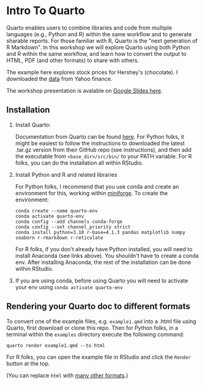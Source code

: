 # Intro To Quarto

Quarto enables users to combine libraries and code from multiple languages (e.g., Python and R) within the same workflow and to generate sharable reports.  For those familiar with R, Quarto is the "next generation of R Markdown".   In this workshop we will explore Quarto using both Python and R within the same workflow, and learn how to convert the output to HTML, PDF (and other formats) to share with others.  


The example here explores stock prices for Hershey's (chocolate).  I downloaded the [data](examples/HSY.csv) from Yahoo finance. 

The workshop presentation is avalable on [Google Slides here](https://docs.google.com/presentation/d/190qlfqrHPFh4vtevUeBvUEqcAgdCYBe0/edit?usp=sharing&ouid=100526071325620132362&rtpof=true&sd=true). 

## Installation

1. Install Quarto:

    Documentation from Quarto can be found [here](https://docs.posit.co/resources/install-quarto/).  For Python folks, it might be easiest to follow the instructions to downloaded the latest .tar.gz version from their GitHub repo (see instructions), and then add the executable from `<base_dir>/src/bin/` to your PATH variable.  For R folks, you can do the installation all within RStudio.

2. Install Python and R and related libraries

    For Python folks, I recommend that you use conda and create an environment for this, working within [miniforge](https://github.com/conda-forge/miniforge).  To create the environment:

    ```
    conda create --name quarto-env
    conda activate quarto-env
    conda config --add channels conda-forge
    conda config --set channel_priority strict
    conda install python=3.10 r-base=4.1.3 pandas matplotlib numpy seaborn r-rmarkdown r-reticulate
    ```

    For R folks, if you don't already have Python installed, you will need to install Anaconda (see links above).  You shouldn't have to create a conda env.  After installing Anaconda, the rest of the installation can be done within RStudio. 

3. If you are using conda, before using Quarto you will need to activate your env using `conda activate quarto-env`

## Rendering your Quarto doc to different formats

To convert one of the example files, e.g. `example1.qmd` into a .html file using Quarto, first download or clone this repo.  Then for Python folks, in a terminal within the `examples` directory execute the following command:

```
quarto render example1.qmd --to html
```
For R folks, you can open the example file in RStudio and click the `Render` button at the top. 

(You can replace `html` with [many other formats](https://quarto.org/docs/output-formats/all-formats.html).)

